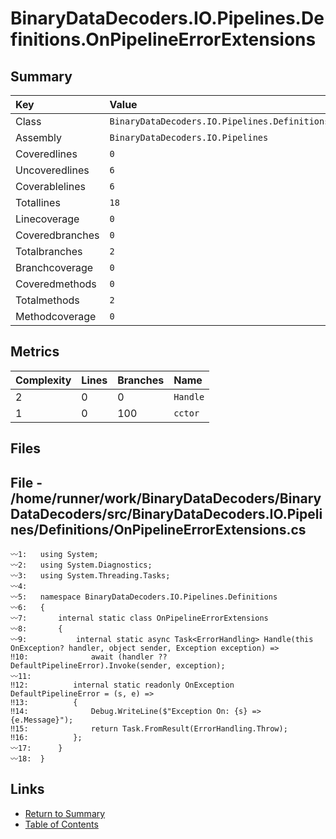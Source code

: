 ﻿# BinaryDataDecoders.IO.Pipelines.Definitions.OnPipelineErrorExtensions

## Summary

| Key             | Value                                                                   |
| :-------------- | :---------------------------------------------------------------------- |
| Class           | `BinaryDataDecoders.IO.Pipelines.Definitions.OnPipelineErrorExtensions` |
| Assembly        | `BinaryDataDecoders.IO.Pipelines`                                       |
| Coveredlines    | `0`                                                                     |
| Uncoveredlines  | `6`                                                                     |
| Coverablelines  | `6`                                                                     |
| Totallines      | `18`                                                                    |
| Linecoverage    | `0`                                                                     |
| Coveredbranches | `0`                                                                     |
| Totalbranches   | `2`                                                                     |
| Branchcoverage  | `0`                                                                     |
| Coveredmethods  | `0`                                                                     |
| Totalmethods    | `2`                                                                     |
| Methodcoverage  | `0`                                                                     |

## Metrics

| Complexity | Lines | Branches | Name     |
| :--------- | :---- | :------- | :------- |
| 2          | 0     | 0        | `Handle` |
| 1          | 0     | 100      | `cctor`  |

## Files

## File - /home/runner/work/BinaryDataDecoders/BinaryDataDecoders/src/BinaryDataDecoders.IO.Pipelines/Definitions/OnPipelineErrorExtensions.cs

```CSharp
〰1:   using System;
〰2:   using System.Diagnostics;
〰3:   using System.Threading.Tasks;
〰4:   
〰5:   namespace BinaryDataDecoders.IO.Pipelines.Definitions
〰6:   {
〰7:       internal static class OnPipelineErrorExtensions
〰8:       {
〰9:           internal static async Task<ErrorHandling> Handle(this OnException? handler, object sender, Exception exception) =>
‼10:              await (handler ?? DefaultPipelineError).Invoke(sender, exception);
〰11:  
‼12:          internal static readonly OnException DefaultPipelineError = (s, e) =>
‼13:          {
‼14:              Debug.WriteLine($"Exception On: {s} => {e.Message}");
‼15:              return Task.FromResult(ErrorHandling.Throw);
‼16:          };
〰17:      }
〰18:  }
```

## Links

* [Return to Summary](Summary.md)
* [Table of Contents](../TOC.md)

